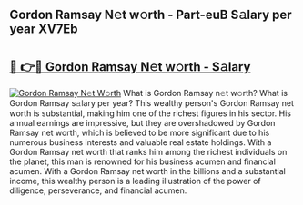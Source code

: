 ## Gordon Ramsay N𝚎t w𝚘rth - Part-euB S𝚊lary per year XV7Eb

# <h2><a href="http://gc28oj.nevu.top/?p=Gordon+Ramsay">🔗 👉🔴 Gordon Ramsay N𝚎t w𝚘rth - S𝚊lary</a></h2>

[![Gordon Ramsay N𝚎t W𝚘rth](https://i.imgur.com/Oavwk0R.jpeg)](http://gc28oj.nevu.top/?p=Gordon+Ramsay)
What is Gordon Ramsay n𝚎t w𝚘rth? What is Gordon Ramsay s𝚊lary per year?
This wealthy person's Gordon Ramsay net worth is substantial, making him one of the richest figures in his sector. His annual earnings are impressive, but they are overshadowed by Gordon Ramsay net worth, which is believed to be more significant due to his numerous business interests and valuable real estate holdings. With a Gordon Ramsay net worth that ranks him among the richest individuals on the planet, this man is renowned for his business acumen and financial acumen. With a Gordon Ramsay net worth in the billions and a substantial income, this wealthy person is a leading illustration of the power of diligence, perseverance, and financial acumen.

